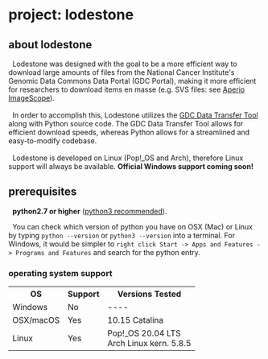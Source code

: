 # project: lodestone
## about lodestone
&nbsp;&nbsp;Lodestone was designed with the goal to be a more efficient way to download large amounts of files from the National Cancer Institute's Genomic Data Commons Data Portal (GDC Portal), making it more efficient for researchers to download items en masse (e.g. SVS files: see <a href="https://www.leicabiosystems.com/digital-pathology/manage/aperio-imagescope/">Aperio ImageScope</a>).<br /><br />
&nbsp;&nbsp;In order to accomplish this, Lodestone utilizes the <a href="https://gdc.cancer.gov/access-data/gdc-data-transfer-tool">GDC Data Transfer Tool</a> along with Python source code. The GDC Data Transfer Tool allows for efficient download speeds, whereas Python allows for a streamlined and easy-to-modify codebase.<br /><br />
&nbsp;&nbsp;Lodestone is developed on Linux (Pop!\_OS and Arch), therefore Linux support will always be available. <b>Official Windows support coming soon!</b>

## prerequisites
&nbsp;&nbsp;<b>python2.7 or higher</b> (<a href="https://www.python.org/downloads/">python3 recommended</a>).

&nbsp;&nbsp;You can check which version of python you have on OSX (Mac) or Linux by typing `python --version` or `python3 --version` into a terminal.
For Windows, it would be simpler to `right click Start -> Apps and Features -> Programs and Features` and search for the python entry.

### operating system support

<table border = "0">
          <tr>
            <th>OS</th>
            <th>Support</th>
            <th>Versions Tested</th>
         </tr>
         <tr>
           <td>Windows</td>
           <td>No</td>
           <td>----</td>
         </tr>
          <tr>
           <td>OSX/macOS</td>
           <td>Yes</td>
           <td>10.15 Catalina</td>
         </tr>
        <tr>
           <td>Linux</td>
           <td>Yes</td>
           <td>Pop!_OS 20.04 LTS<br />Arch Linux kern. 5.8.5</td>
         </tr>
</table>
